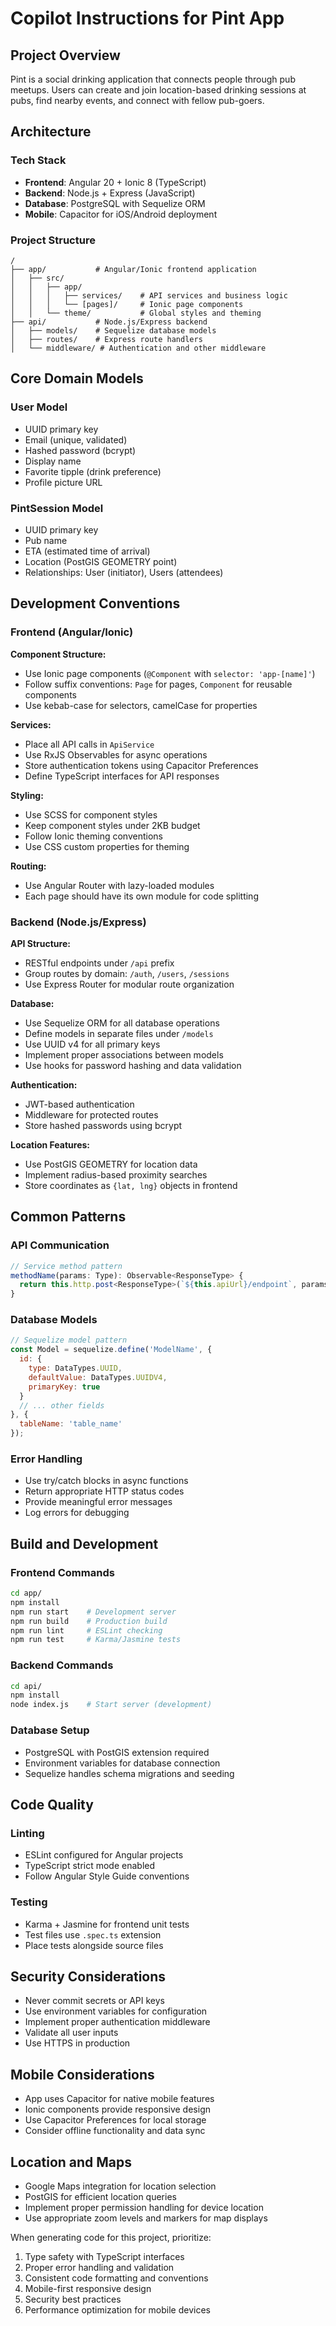 # Copilot Instructions for Pint App

## Project Overview

Pint is a social drinking application that connects people through pub meetups. Users can create and join location-based drinking sessions at pubs, find nearby events, and connect with fellow pub-goers.

## Architecture

### Tech Stack
- **Frontend**: Angular 20 + Ionic 8 (TypeScript)
- **Backend**: Node.js + Express (JavaScript)
- **Database**: PostgreSQL with Sequelize ORM
- **Mobile**: Capacitor for iOS/Android deployment

### Project Structure
```
/
├── app/           # Angular/Ionic frontend application
│   ├── src/
│   │   ├── app/
│   │   │   ├── services/    # API services and business logic
│   │   │   └── [pages]/     # Ionic page components
│   │   └── theme/           # Global styles and theming
├── api/           # Node.js/Express backend
│   ├── models/    # Sequelize database models
│   ├── routes/    # Express route handlers
│   └── middleware/ # Authentication and other middleware
```

## Core Domain Models

### User Model
- UUID primary key
- Email (unique, validated)
- Hashed password (bcrypt)
- Display name
- Favorite tipple (drink preference)
- Profile picture URL

### PintSession Model
- UUID primary key
- Pub name
- ETA (estimated time of arrival)
- Location (PostGIS GEOMETRY point)
- Relationships: User (initiator), Users (attendees)

## Development Conventions

### Frontend (Angular/Ionic)

**Component Structure:**
- Use Ionic page components (`@Component` with `selector: 'app-[name]'`)
- Follow suffix conventions: `Page` for pages, `Component` for reusable components
- Use kebab-case for selectors, camelCase for properties

**Services:**
- Place all API calls in `ApiService`
- Use RxJS Observables for async operations
- Store authentication tokens using Capacitor Preferences
- Define TypeScript interfaces for API responses

**Styling:**
- Use SCSS for component styles
- Keep component styles under 2KB budget
- Follow Ionic theming conventions
- Use CSS custom properties for theming

**Routing:**
- Use Angular Router with lazy-loaded modules
- Each page should have its own module for code splitting

### Backend (Node.js/Express)

**API Structure:**
- RESTful endpoints under `/api` prefix
- Group routes by domain: `/auth`, `/users`, `/sessions`
- Use Express Router for modular route organization

**Database:**
- Use Sequelize ORM for all database operations
- Define models in separate files under `/models`
- Use UUID v4 for all primary keys
- Implement proper associations between models
- Use hooks for password hashing and data validation

**Authentication:**
- JWT-based authentication
- Middleware for protected routes
- Store hashed passwords using bcrypt

**Location Features:**
- Use PostGIS GEOMETRY for location data
- Implement radius-based proximity searches
- Store coordinates as `{lat, lng}` objects in frontend

## Common Patterns

### API Communication
```typescript
// Service method pattern
methodName(params: Type): Observable<ResponseType> {
  return this.http.post<ResponseType>(`${this.apiUrl}/endpoint`, params);
}
```

### Database Models
```javascript
// Sequelize model pattern
const Model = sequelize.define('ModelName', {
  id: {
    type: DataTypes.UUID,
    defaultValue: DataTypes.UUIDV4,
    primaryKey: true
  }
  // ... other fields
}, {
  tableName: 'table_name'
});
```

### Error Handling
- Use try/catch blocks in async functions
- Return appropriate HTTP status codes
- Provide meaningful error messages
- Log errors for debugging

## Build and Development

### Frontend Commands
```bash
cd app/
npm install
npm run start    # Development server
npm run build    # Production build
npm run lint     # ESLint checking
npm run test     # Karma/Jasmine tests
```

### Backend Commands
```bash
cd api/
npm install
node index.js    # Start server (development)
```

### Database Setup
- PostgreSQL with PostGIS extension required
- Environment variables for database connection
- Sequelize handles schema migrations and seeding

## Code Quality

### Linting
- ESLint configured for Angular projects
- TypeScript strict mode enabled
- Follow Angular Style Guide conventions

### Testing
- Karma + Jasmine for frontend unit tests
- Test files use `.spec.ts` extension
- Place tests alongside source files

## Security Considerations

- Never commit secrets or API keys
- Use environment variables for configuration
- Implement proper authentication middleware
- Validate all user inputs
- Use HTTPS in production

## Mobile Considerations

- App uses Capacitor for native mobile features
- Ionic components provide responsive design
- Use Capacitor Preferences for local storage
- Consider offline functionality and data sync

## Location and Maps

- Google Maps integration for location selection
- PostGIS for efficient location queries
- Implement proper permission handling for device location
- Use appropriate zoom levels and markers for map displays

When generating code for this project, prioritize:
1. Type safety with TypeScript interfaces
2. Proper error handling and validation
3. Consistent code formatting and conventions
4. Mobile-first responsive design
5. Security best practices
6. Performance optimization for mobile devices